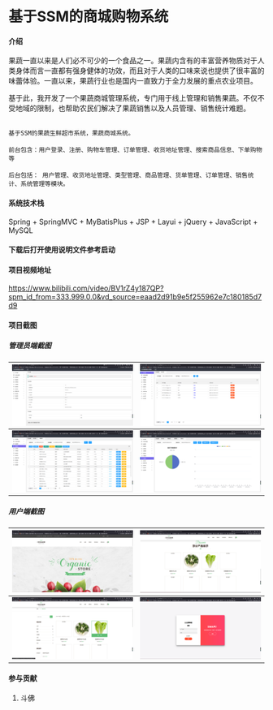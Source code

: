 # 基于SSM的商城购物系统

#### 介绍

​	果蔬一直以来是人们必不可少的一个食品之一。果蔬内含有的丰富营养物质对于人类身体而言一直都有强身健体的功效，而且对于人类的口味来说也提供了很丰富的味蕾体验。一直以来，果蔬行业也是国内一直致力于全力发展的重点农业项目。

​	基于此，我开发了一个果蔬商城管理系统，专门用于线上管理和销售果蔬。不仅不受地域的限制，也帮助农民们解决了果蔬销售以及人员管理、销售统计难题。

```

基于SSM的果蔬生鲜超市系统，果蔬商城系统。

前台包含：用户登录、注册、购物车管理、订单管理、收货地址管理、搜索商品信息、下单购物等

后台包括： 用户管理、收货地址管理、类型管理、商品管理、货单管理、订单管理、销售统计、系统管理等模块。
```

#### 系统技术栈

Spring + SpringMVC + MyBatisPlus + JSP + Layui +  jQuery + JavaScript +  MySQL 

#### 下载后打开使用说明文件参考启动

#### 项目视频地址

https://www.bilibili.com/video/BV1rZ4y187QP?spm_id_from=333.999.0.0&vd_source=eaad2d91b9e5f255962e7c180185d7d9

#### 项目截图

##### 管理员端截图

| <img src="img/admin1.png" style="zoom:33%;" /> | <img src="img/admin2.png" style="zoom:33%;" /> |
| ---------------------------------------------- | ---------------------------------------------- |
| <img src="img/admin3.png" style="zoom:33%;" /> | <img src="img/admin4.png" style="zoom:33%;" /> |



##### 用户端截图

| <img src="img/web1.png" style="zoom:33%;" /> | <img src="img/web2.png" style="zoom:33%;" /> |
| -------------------------------------------- | -------------------------------------------- |
| <img src="img/web3.png" style="zoom:33%;" /> | <img src="img/web4.png" style="zoom:33%;" /> |



#### 参与贡献

1.  斗佛

